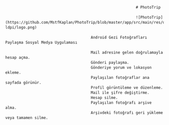                                                               # PhotoTrip
                                                              
                                                              ![PhotoTrip](https://github.com/MstfKaplan/PhotoTrip/blob/master/app/src/main/res/drawable-ldpi/logo.png)

                                          Android Gezi Fotoğrafları Paylaşma Sosyal Medya Uygulaması

                                          Mail adresine gelen doğrulamayla hesap açma.
                                          Gönderi paylaşma.
                                          Gönderiye yorum ve lokasyon ekleme.
                                          Paylaşılan fotoğraflar ana sayfada görünür.
                                          Profil görüntüleme ve düzenleme.
                                          Mail ile şifre değiştirme.
                                          Hesap silme.
                                          Paylaşılan fotoğrafı arşive alma.
                                          Arşivdeki fotoğrafı geri yükleme veya tamamen silme.


